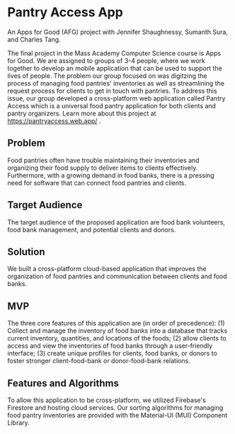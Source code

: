 # Pantry Access App

An Apps for Good (AFG) project with Jennifer Shaughnessy, Sumanth Sura, and Charles Tang.

The final project in the Mass Academy Computer Science course is Apps for Good. We are assigned to groups of 3-4 people, where we work together to develop an mobile application that can be used to support the lives of people. The problem our group focused on was digitzing the process of managing food pantries' inventories as well as streamlining the request process for clients to get in touch with pantries. To address this issue, our group developed a cross-platform web application called Pantry Access which is a universal food pantry application for both clients and pantry organizers. Learn more about this project at https://pantryaccess.web.app/ .


## Problem

Food pantries often have trouble maintaining their inventories and organizing their food supply to deliver items to clients effectively. Furthermore, with a growing demand in food banks, there is a pressing need for software that can connect food pantries and clients.

## Target Audience

The target audience of the proposed application are food bank volunteers, food bank management, and potential clients and donors.

## Solution

We built a cross-platform cloud-based application that improves the organization of food pantries and communication between clients and food banks.

## MVP

The three core features of this application are (in order of precedence): (1) Collect and manage the inventory of food banks into a database that tracks current inventory, quantities, and locations of the foods; (2) allow clients to access and view the inventories of food banks through a user-friendly interface; (3) create unique profiles for clients, food banks, or donors to foster stronger client-food-bank or donor-food-bank relations.

## Features and Algorithms

To allow this application to be cross-platform, we utilized Firebase's Firestore and hosting cloud services. Our sorting algorithms for managing food pantry inventories are provided with the Material-UI (MUI) Component Library.
